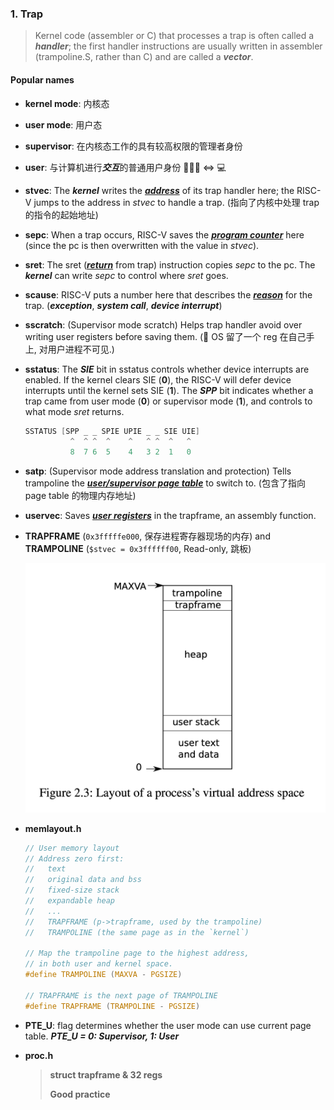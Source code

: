 ### 1. Trap

> Kernel code (assembler or C) that processes a trap is often called a ***handler***; the first handler instructions are usually written in assembler (trampoline.S, rather than C) and are called a ***vector***.

#### Popular names

- **kernel mode**: 内核态

- **user mode**: 用户态

- **supervisor**: 在内核态工作的具有较高权限的管理者身份

- **user**: 与计算机进行***交互***的普通用户身份 🧑🏻‍💻 <=> 💻

- **stvec**: The ***kernel*** writes the <u>***address***</u> of its trap handler here; the RISC-V jumps to the address in *stvec* to handle a trap. (指向了内核中处理 trap 的指令的起始地址)

- **sepc**: When a trap occurs, RISC-V saves the *<u>**program counter**</u>* here (since the pc is then overwritten with the value in *stvec*).

- **sret**: The sret (*<u>**return**</u>* from trap) instruction copies *sepc* to the pc. The ***kernel*** can write *sepc* to control where *sret* goes.

- **scause**: RISC-V puts a number here that describes the **<u>*reason*</u>** for the trap. (***exception***, ***system call***, ***device interrupt***)

- **sscratch**: (Supervisor mode scratch) Helps trap handler avoid over writing user registers before saving them. (🌟 OS 留了一个 reg 在自己手上, 对用户进程不可见.)

- **sstatus**: The ***SIE*** bit in sstatus controls whether device interrupts are enabled. If the kernel clears SIE (**0**), the RISC-V will defer device interrupts until the kernel sets SIE (**1**). The ***SPP*** bit indicates whether a trap came from user mode (**0**) or supervisor mode (**1**), and controls to what mode *sret* returns.

    ```c
    SSTATUS [SPP _ _ SPIE UPIE _ _ SIE UIE]
              ^  ^ ^  ^    ^   ^ ^  ^   ^
              8  7 6  5    4   3 2  1   0
    ```

- **satp**: (Supervisor mode address translation and protection) Tells trampoline the ***<u>user/supervisor page table</u>*** to switch to. (包含了指向 page table 的物理内存地址)

- **uservec**: Saves ***<u>user registers</u>*** in the trapframe, an assembly function.

- **TRAPFRAME** (`0x3fffffe000`, 保存进程寄存器现场的内存) and **TRAMPOLINE** (`$stvec = 0x3ffffff00`, Read-only, 跳板)

    ![vaddr](./img.assets/vaddr.png)

- **memlayout.h**

    ```c
    // User memory layout
    // Address zero first:
    //   text
    //   original data and bss
    //   fixed-size stack
    //   expandable heap
    //   ...
    //   TRAPFRAME (p->trapframe, used by the trampoline)
    //   TRAMPOLINE (the same page as in the `kernel`)
    
    // Map the trampoline page to the highest address,
    // in both user and kernel space.
    #define TRAMPOLINE (MAXVA - PGSIZE)
    
    // TRAPFRAME is the next page of TRAMPOLINE
    #define TRAPFRAME (TRAMPOLINE - PGSIZE)
    ```

- **PTE_U**: flag determines whether the user mode can use current page table. ***PTE_U = 0: Supervisor, 1: User***

- **proc.h**

    > **struct trapframe & 32 regs**
    >
    > **Good practice**
